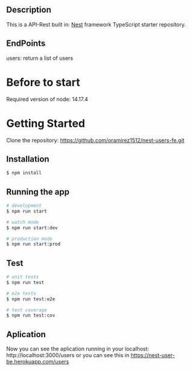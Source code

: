 

## Description
This is a API-Rest built in:
[Nest](https://github.com/nestjs/nest) framework TypeScript starter repository.

## EndPoints
  users: return a list of users

# Before to start
Required version of node: 14.17.4

# Getting Started 

Clone the repository: https://github.com/oramirez1512/nest-users-fe.git

## Installation

```bash
$ npm install
```

## Running the app

```bash
# development
$ npm run start

# watch mode
$ npm run start:dev

# production mode
$ npm run start:prod
```

## Test

```bash
# unit tests
$ npm run test

# e2e tests
$ npm run test:e2e

# test coverage
$ npm run test:cov
```



## Aplication
Now you can see the aplication running in your localhost: http://localhost:3000/users
or you can see this in https://nest-user-be.herokuapp.com/users

